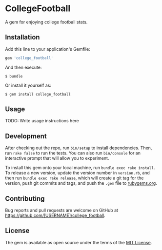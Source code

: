 # CollegeFootball

A gem for enjoying college football stats.

## Installation

Add this line to your application's Gemfile:

```ruby
gem 'college_football'
```

And then execute:

    $ bundle

Or install it yourself as:

    $ gem install college_football

## Usage

TODO: Write usage instructions here

## Development

After checking out the repo, run `bin/setup` to install dependencies. Then, run `rake false` to run the tests. You can also run `bin/console` for an interactive prompt that will allow you to experiment.

To install this gem onto your local machine, run `bundle exec rake install`. To release a new version, update the version number in `version.rb`, and then run `bundle exec rake release`, which will create a git tag for the version, push git commits and tags, and push the `.gem` file to [rubygems.org](https://rubygems.org).

## Contributing

Bug reports and pull requests are welcome on GitHub at https://github.com/[USERNAME]/college_football.


## License

The gem is available as open source under the terms of the [MIT License](http://opensource.org/licenses/MIT).

